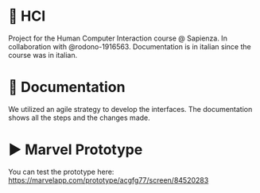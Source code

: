 # 📱 HCI
Project for the  Human Computer Interaction course @ Sapienza. In collaboration with @rodono-1916563. Documentation is in italian since the course was in italian.

# 🧾 Documentation
We utilized an agile strategy to develop the interfaces. The documentation shows all the steps and the changes made.

# ▶️ Marvel Prototype
You can test the prototype here: https://marvelapp.com/prototype/acgfg77/screen/84520283
